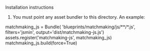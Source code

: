 Installation instructions


1. You must point any asset bundler to this directory. An example:

matchmaking_js = Bundle(
    'blueprints/matchmaking/js/**/*.js',
    filters='jsmin',
    output='dist/matchmaking-js.js')
assets.register('matchmaking-js', matchmaking_js)
matchmaking_js.build(force=True)
